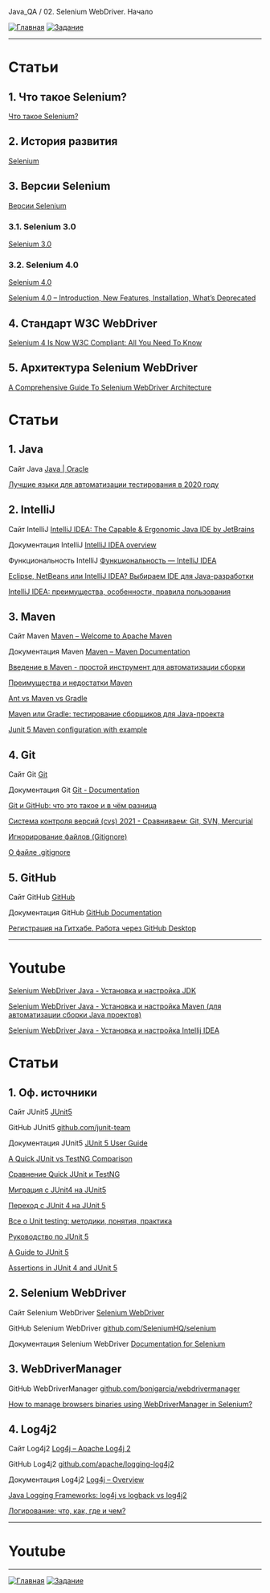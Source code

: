 Java_QA / 02. Selenium WebDriver. Начало

[![Главная](https://img.shields.io/badge/-Главная-aaccee)](README.md)
[![Задание](https://img.shields.io/badge/-Задание-99ffee)](3.%20Задание.md)

***

# Статьи

## 1. Что такое Selenium?

[Что такое Selenium?](https://www.software-testing.ru/library/testing/functional-testing/1737-what-is-selenium)

## 2. История развития

[Selenium](https://ru.wikipedia.org/wiki/Selenium)

## 3. Версии Selenium

[Версии Selenium](https://www.perfecto.io/blog/selenium-latest-version-selenium-releases)

### 3.1. Selenium 3.0

[Selenium 3.0](https://seleniumhq.wordpress.com/2016/10/13/selenium-3-0-out-now/)

### 3.2.  Selenium 4.0

[Selenium 4.0](https://habr.com/ru/company/otus/blog/452198/)

[Selenium 4.0 – Introduction, New Features, Installation, What’s Deprecated](https://www.softwaretestingmaterial.com/selenium-4/)

## 4. Стандарт W3C WebDriver

[Selenium 4 Is Now W3C Compliant: All You Need To Know](https://www.lambdatest.com/blog/selenium4-w3c-webdriver-protocol/)

## 5. Архитектура Selenium WebDriver

[A Comprehensive Guide To Selenium WebDriver Architecture](https://medium.com/edureka/selenium-webdriver-architecture-565e2db26dd5)


# Статьи

## 1. Java

Сайт Java [Java | Oracle](https://www.java.com/ru/)

[Лучшие языки для автоматизации тестирования в 2020 году](https://itproger.com/news/luchshie-yaziki-dlya-avtomatizatsii-testirovaniya-v-2020-godu)

## 2. IntelliJ

Сайт IntelliJ [IntelliJ IDEA: The Capable & Ergonomic Java IDE by JetBrains](https://www.jetbrains.com/idea/)

Документация IntelliJ [IntelliJ IDEA overview](https://www.jetbrains.com/help/idea/discover-intellij-idea.html)

Функциональность IntelliJ [Функциональность — IntelliJ IDEA](https://www.jetbrains.com/ru-ru/idea/features/)

[Eclipse, NetBeans или IntelliJ IDEA? Выбираем IDE для Java-разработки](https://javarush.ru/groups/posts/1642-eclipse-netbeans-ili-intellij-idea-vihbiraem-ide-dlja-java-razrabotki)

[IntelliJ IDEA: преимущества, особенности, правила пользования](https://bayguzin.ru/main/uroki/soft/programma-intellij-idea-preimushchestva-osobennosti-pravila-polzovaniya.html)

## 3. Maven

Сайт Maven [Maven – Welcome to Apache Maven](https://maven.apache.org/)

Документация Maven [Maven – Maven Documentation](https://maven.apache.org/guides/index.html)

[Введение в Maven - простой инструмент для автоматизации сборки ](https://itgap.ru/post/vvedenie-v-maven)

[Преимущества и недостатки Maven](https://www.examclouds.com/ru/java/java-core-russian/maven)

[Ant vs Maven vs Gradle](https://www.baeldung.com/ant-maven-gradle)

[Maven или Gradle: тестирование сборщиков для Java-проекта](https://otus.ru/nest/post/246/)

[Junit 5 Maven configuration with example](https://javabydeveloper.com/junit-5-maven-example/)

## 4. Git

Сайт Git [Git](https://git-scm.com/)

Документация Git [Git - Documentation](https://git-scm.com/doc)

[Git и GitHub: что это такое и в чём разница](https://tproger.ru/translations/difference-between-git-and-github/)

[Система контроля версий (cvs) 2021 - Сравниваем: Git, SVN, Mercurial](https://biz30.timedoctor.com/ru/c%D0%B8%D1%81%D1%82%D0%B5%D0%BC%D0%B0-%D0%BA%D0%BE%D0%BD%D1%82%D1%80%D0%BE%D0%BB%D1%8F-%D0%B2%D0%B5%D1%80%D1%81%D0%B8%D0%B9/)

[Игнорирование файлов (Gitignore)](https://ru.hexlet.io/courses/intro_to_git/lessons/gitignore/theory_unit)

[О файле .gitignore](https://tyapk.ru/blog/post/gitignore)

## 5. GitHub

Сайт GitHub [GitHub](https://github.com/)

Документация GitHub [GitHub Documentation](https://docs.github.com/en)

[Регистрация на Гитхабе. Работа через GitHub Desktop](https://htmlacademy.ru/blog/boost/tools/register-on-github-work-with-github-desktop)

***

# Youtube

[Selenium WebDriver Java - Установка и настройка JDK](https://www.youtube.com/watch?v=Zohag-h7pbA&list=PLqI7fVfYcYUfxN-F3hyyMkCZf8vtanfY8&index=6)

[Selenium WebDriver Java - Установка и настройка Maven (для автоматизации сборки Java проектов)](https://www.youtube.com/watch?v=ATX5iZYLFNc&list=PLqI7fVfYcYUfxN-F3hyyMkCZf8vtanfY8&index=7&t=2s)

[Selenium WebDriver Java - Установка и настройка Intellij IDEA](https://www.youtube.com/watch?v=DJMlBD2iJhw&list=PLqI7fVfYcYUfxN-F3hyyMkCZf8vtanfY8&index=8)

# Статьи

## 1. Оф. источники

Сайт JUnit5 [JUnit5](https://junit5/)

GitHub JUnit5 [github.com/junit-team](https://github.com/junit-team)

Документация JUnit5 [JUnit 5 User Guide](https://junit.org/junit5/docs/current/user-guide/)

[A Quick JUnit vs TestNG Comparison](https://www.baeldung.com/junit-vs-testng)

[Сравнение Quick JUnit и TestNG](https://www.codeflow.site/ru/article/junit-vs-testng)

[Миграция с JUnit4 на JUnit5](https://topjava.ru/blog/migratsiya-s-junit4-na-junit5)

[Переход с JUnit 4 на JUnit 5](https://www.codeflow.site/ru/article/junit-5-migration)

[Все о Unit testing: методики, понятия, практика](https://javarush.ru/groups/posts/2500-vse-o-unit-testing-metodiki-ponjatija-praktika)

[Руководство по JUnit 5](https://www.codeflow.site/ru/article/junit-5)

[A Guide to JUnit 5](https://www.baeldung.com/junit-5)

[Assertions in JUnit 4 and JUnit 5 ](https://www.baeldung.com/junit-assertions)

## 2. Selenium WebDriver

Сайт Selenium WebDriver [Selenium WebDriver](https://www.selenium.dev/)

GitHub Selenium WebDriver [github.com/SeleniumHQ/selenium](https://github.com/SeleniumHQ/selenium)

Документация Selenium WebDriver [Documentation for Selenium](https://www.selenium.dev/documentation/en/getting_started/quick/)

## 3. WebDriverManager

GitHub WebDriverManager [github.com/bonigarcia/webdrivermanager](https://github.com/bonigarcia/webdrivermanager)

[How to manage browsers binaries using WebDriverManager in Selenium?](https://www.toolsqa.com/selenium-webdriver/webdrivermanager/)

## 4. Log4j2

Сайт Log4j2 [Log4j – Apache Log4j 2](https://logging.apache.org/log4j/2.x/index.html)

GitHub Log4j2 [github.com/apache/logging-log4j2](https://github.com/apache/logging-log4j2)

Документация Log4j2 [Log4j – Overview](https://logging.apache.org/log4j/2.x/manual/index.html)

[Java Logging Frameworks: log4j vs logback vs log4j2 ](https://stackify.com/compare-java-logging-frameworks/)

[Логирование: что, как, где и чем?](https://javarush.ru/groups/posts/2388-logirovanie-chto-kak-gde-i-chem)

***

# Youtube

***

[![Главная](https://img.shields.io/badge/-Главная-aaccee)](README.md)
[![Задание](https://img.shields.io/badge/-Задание-99ffee)](3.%20Задание.md)